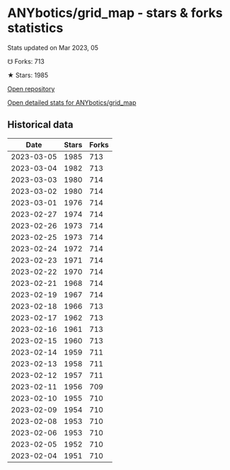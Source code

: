 # ANYbotics/grid_map - stars & forks statistics

Stats updated on Mar 2023, 05

☋ Forks: 713

★ Stars: 1985

[Open repository](https://github.com/ANYbotics/grid_map)

[Open detailed stats for ANYbotics/grid_map](https://reviewgithub.com/rep/ANYbotics/grid_map)

## Historical data
| Date | Stars | Forks |
|------|-------|-------|
| 2023-03-05 | 1985 | 713 | 
| 2023-03-04 | 1982 | 713 | 
| 2023-03-03 | 1980 | 714 | 
| 2023-03-02 | 1980 | 714 | 
| 2023-03-01 | 1976 | 714 | 
| 2023-02-27 | 1974 | 714 | 
| 2023-02-26 | 1973 | 714 | 
| 2023-02-25 | 1973 | 714 | 
| 2023-02-24 | 1972 | 714 | 
| 2023-02-23 | 1971 | 714 | 
| 2023-02-22 | 1970 | 714 | 
| 2023-02-21 | 1968 | 714 | 
| 2023-02-19 | 1967 | 714 | 
| 2023-02-18 | 1966 | 713 | 
| 2023-02-17 | 1962 | 713 | 
| 2023-02-16 | 1961 | 713 | 
| 2023-02-15 | 1960 | 713 | 
| 2023-02-14 | 1959 | 711 | 
| 2023-02-13 | 1958 | 711 | 
| 2023-02-12 | 1957 | 711 | 
| 2023-02-11 | 1956 | 709 | 
| 2023-02-10 | 1955 | 710 | 
| 2023-02-09 | 1954 | 710 | 
| 2023-02-08 | 1953 | 710 | 
| 2023-02-06 | 1953 | 710 | 
| 2023-02-05 | 1952 | 710 | 
| 2023-02-04 | 1951 | 710 | 

